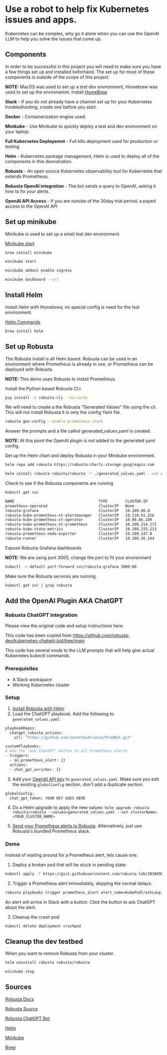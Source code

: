 # Use a robot to help fix Kubernetes issues and apps.

Kubernetes can be complex, why go it alone when you can use the OpenAI LLM to help you solve the issues that come up.

## Components

In order to be successful in this project you will need to make sure you have a few things set up and installed beforhand. The set up for most of these components is outside of the scope of this project.

**NOTE:** MacOS was used to set up a test dev environment, Homebrew was used to set up the environemnt. Install [HomeBrew](https://brew.sh)


**Slack** - If you do not already have a channel set up for your Kubernetes troubleshooting, create one before you start. 

**Docker** - Containerization engine used.

**Minikube** - Use Minikube to quickly deploy a test and dev environment on your laptop. 

**Full Kubernetes Deployemnt** - Full k8s deployment used for production or testing.

**Helm** - Kubernetes package management, Helm is used to deploy all of the components in this deonstration.

**Robusta** - An open source Kubernetes observability tool for Kubernetes that extends Prometheus.

**Robusta OpenAI integration** - The bot sends a query to OpenAI, asking it how to fix your alerts.

**OpenAI API Access** - If you are outside of the 30day trial period, a payed access to the OpenAI API 


## Set up minikube

Minikube is used to set up a small test dev environment. 

[Minikube start](https://minikube.sigs.k8s.io/docs/start/)

```bash
brew install minikube

minikube start

minikube addons enable ingress

minikube dashboard --url
```

## Install Helm

Install Helm with Homebrew, no special config is need for the test environment.

[Helm Commands](https://helm.sh/docs/helm/)

```bash
brew install helm
```

## Set up Robusta

The Robusta install is all Helm based. Robusta can be used in an environment where Prometheus is already in use, or Prometheus can be deployed with Robusta.

**NOTE:** This demo uses Robusta to install Prometheus.

Install the Python based Robusta CLI.

```bash
pip install -U robusta-cli --no-cache
```

We will need to create a the Robusta "Generated Values" file using the cli. This will not install Robusta it is only the config Yaml file.

```bash
robusta gen-config --enable-prometheus-stack
```

Answer the prompts and a file called generated_values.yaml is created.

**NOTE:** At this point the OpenAI plugin is not added to the generated yaml config. 

Set up the Helm chart and deploy Robusta in your Minikube environment.

```bash
helm repo add robusta https://robusta-charts.storage.googleapis.com

helm install robusta robusta/robusta -f ./generated_values.yaml --set clusterName=PromBot
```

Check to see if the Robusta components are running

```bash
kubectl get svc

NAME                                      TYPE        CLUSTER-IP       EXTERNAL-IP   PORT(S)                      AGE
prometheus-operated                       ClusterIP   None             <none>        9090/TCP                     51m
robusta-grafana                           ClusterIP   10.109.88.8      <none>        80/TCP                       51m
robusta-kube-prometheus-st-alertmanager   ClusterIP   10.110.61.226    <none>        9093/TCP                     51m
robusta-kube-prometheus-st-operator       ClusterIP   10.98.86.189     <none>        443/TCP                      51m
robusta-kube-prometheus-st-prometheus     ClusterIP   10.109.214.172   <none>        9090/TCP                     51m
robusta-kube-state-metrics                ClusterIP   10.108.233.213   <none>        8080/TCP                     51m
robusta-prometheus-node-exporter          ClusterIP   10.109.147.8     <none>        9104/TCP                     51m
robusta-runner                            ClusterIP   10.109.16.144    <none>        80/TCP                       51m

```

Expose Robusta Grafana dashboards

**NOTE:** We are using port 3000, change the port to fit your environment

```bash
kubectl -n default port-forward svc/robusta-grafana 3000:80
```

Make sure the Robusta services are running.

```bash
kubectl get svc | grep robusta
```

## Add the OpenAI Plugin AKA ChatGPT

### Robusta ChatGPT integration

Please view the original code and setup instructions here:

This code has been copied from https://github.com/robusta-dev/kubernetes-chatgpt-bot/tree/main

This code has several mods to the LLM prompts that will help give actual Kubernetes kubectl commands.

### Prerequisites
* A Slack workspace
* Working Kubernetes cluster

### Setup
1. [Install Robusta with Helm](https://docs.robusta.dev/master/installation.html)
2. Load the ChatGPT playbook. Add the following to `generated_values.yaml`: 

```bash
playbookRepos:
  chatgpt_robusta_actions:
    url: "https://github.com/JonathanArrance/PromBot.git"

customPlaybooks:
# Add the 'Ask ChatGPT' button to all Prometheus alerts
- triggers:
  - on_prometheus_alert: {}
  actions:
  - chat_gpt_enricher: {}
```

3. Add your [OpenAI API key](https://beta.openai.com/account/api-keys) to `generated_values.yaml`. Make sure you edit the existing `globalConfig` section, don't add a duplicate section.

```bash
globalConfig:
  chat_gpt_token: YOUR KEY GOES HERE
```

4. Do a Helm upgrade to apply the new values: `helm upgrade robusta robusta/robusta --values=generated_values.yaml --set clusterName=<YOUR_CLUSTER_NAME>`

5. [Send your Prometheus alerts to Robusta](https://docs.robusta.dev/master/user-guide/alert-manager.html). Alternatively, just use Robusta's bundled Prometheus stack.

### Demo
Instead of waiting around for a Prometheus alert, lets cause one.

1. Deploy a broken pod that will be stuck in pending state:

```bash
kubectl apply -f https://gist.githubusercontent.com/robusta-lab/283609047306dc1f05cf59806ade30b6/raw
```

2. Trigger a Prometheus alert immediately, skipping the normal delays:

```bash
robusta playbooks trigger prometheus_alert alert_name=KubePodCrashLooping namespace=default pod_name=example-pod
```

An alert will arrive in Slack with a button. Click the button to ask ChatGPT about the alert.

3. Cleanup the crash pod

```bash
kubectl delete deployment crashpod
```

## Cleanup the dev testbed

When you want to remove Robusta from your cluster.

```bash
helm uninstall robusta robusta/robusta

minikube stop
```

## Sources

[Robusta Docs](https://docs.robusta.dev/master/)

[Robusta Source](https://github.com/robusta-dev/robusta)

[Robusta ChatGPT Bot](https://github.com/robusta-dev/kubernetes-chatgpt-bot/tree/main)

[Helm](https://helm.sh)

[Minikube](https://minikube.sigs.k8s.io/docs/)

[Brew](https://brew.sh)

